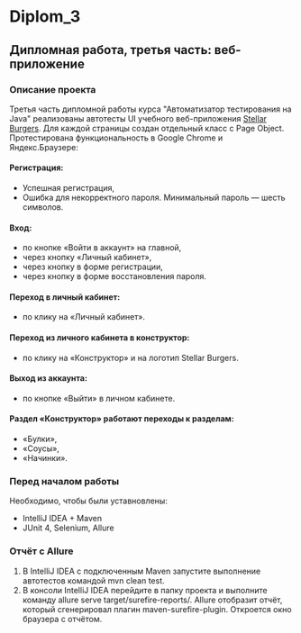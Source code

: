 # Diplom_3

## Дипломная работа, третья часть: веб-приложение
### Описание проекта
Третья часть дипломной работы курса "Автоматизатор тестирования на Java" реализованы автотесты UI учебного веб-приложения [Stellar Burgers](https://stellarburgers.nomoreparties.site/). Для каждой страницы создан отдельный класс с Page Object. Протестирована функциональность в Google Chrome и Яндекс.Браузере:
#### Регистрация:
* Успешная регистрация,
* Ошибка для некорректного пароля. Минимальный пароль — шесть символов.
#### Вход:
* по кнопке «Войти в аккаунт» на главной,
* через кнопку «Личный кабинет»,
* через кнопку в форме регистрации,
* через кнопку в форме восстановления пароля.
#### Переход в личный кабинет:
* по клику на «Личный кабинет».
#### Переход из личного кабинета в конструктор:
* по клику на «Конструктор» и на логотип Stellar Burgers.
#### Выход из аккаунта:
* по кнопке «Выйти» в личном кабинете.
#### Раздел «Конструктор»  работают переходы к разделам:
* «Булки»,
* «Соусы»,
* «Начинки».
### Перед началом работы
Необходимо, чтобы были уставновлены:
* IntelliJ IDEA + Maven
* JUnit 4,  Selenium, Allure
### Отчёт с Allure
1. В IntelliJ IDEA с подключенным Maven запустите выполнение автотестов командой mvn clean test.
2. В консоли IntelliJ IDEA перейдите в папку проекта и выполните команду allure serve target/surefire-reports/. Allure отобразит отчёт, который сгенерировал плагин maven-surefire-plugin. Откроется окно браузера с отчётом.
